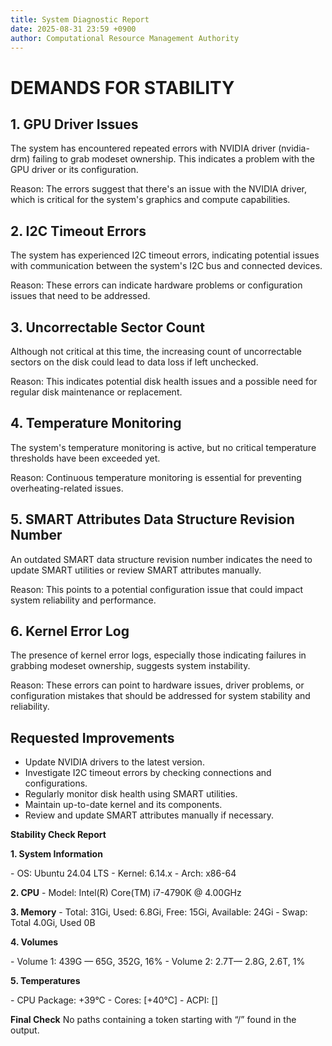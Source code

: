 ```yaml
---
title: System Diagnostic Report
date: 2025-08-31 23:59 +0900
author: Computational Resource Management Authority
---
```

# DEMANDS FOR STABILITY

## 1. **GPU Driver Issues**
The system has encountered repeated errors with NVIDIA driver (nvidia-drm) failing to grab modeset ownership. This indicates a problem with the GPU driver or its configuration.

Reason: The errors suggest that there's an issue with the NVIDIA driver, which is critical for the system's graphics and compute capabilities.

## 2. **I2C Timeout Errors**
The system has experienced I2C timeout errors, indicating potential issues with communication between the system's I2C bus and connected devices.

Reason: These errors can indicate hardware problems or configuration issues that need to be addressed.

## 3. **Uncorrectable Sector Count**
Although not critical at this time, the increasing count of uncorrectable sectors on the disk could lead to data loss if left unchecked.

Reason: This indicates potential disk health issues and a possible need for regular disk maintenance or replacement.

## 4. **Temperature Monitoring**
The system's temperature monitoring is active, but no critical temperature thresholds have been exceeded yet.

Reason: Continuous temperature monitoring is essential for preventing overheating-related issues.

## 5. **SMART Attributes Data Structure Revision Number**
An outdated SMART data structure revision number indicates the need to update SMART utilities or review SMART attributes manually.

Reason: This points to a potential configuration issue that could impact system reliability and performance.

## 6. **Kernel Error Log**
The presence of kernel error logs, especially those indicating failures in grabbing modeset ownership, suggests system instability.

Reason: These errors can point to hardware issues, driver problems, or configuration mistakes that should be addressed for system stability and reliability.

## Requested Improvements
- Update NVIDIA drivers to the latest version.
- Investigate I2C timeout errors by checking connections and configurations.
- Regularly monitor disk health using SMART utilities.
- Maintain up-to-date kernel and its components.
- Review and update SMART attributes manually if necessary.

**Stability Check Report**

**1. System Information**

\- OS: Ubuntu 24.04 LTS
\- Kernel: 6.14.x
\- Arch: x86-64

**2. CPU**
\- Model: Intel(R) Core(TM) i7-4790K @ 4.00GHz

**3. Memory**
\- Total: 31Gi, Used: 6.8Gi, Free: 15Gi, Available: 24Gi
\- Swap: Total 4.0Gi, Used 0B

**4. Volumes**

\- Volume 1: 439G — 65G, 352G, 16%
\- Volume 2: 2.7T— 2.8G, 2.6T, 1%

**5. Temperatures**

\- CPU Package: +39°C
\- Cores: [+40°C]
\- ACPI: []

**Final Check**
No paths containing a token starting with “/” found in the output.
